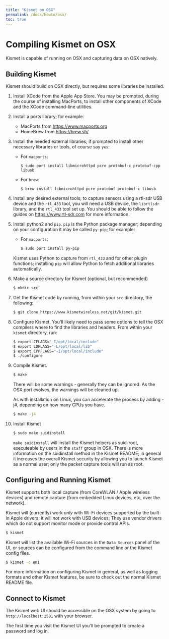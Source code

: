 ```yaml
---
title: "Kismet on OSX"
permalink: /docs/howto/osx/
toc: true
---
```


# Compiling Kismet on OSX

Kismet is capable of running on OSX and capturing data on OSX natively.

## Building Kismet

Kismet should build on OSX directly, but requires some libraries be installed.

1. Install XCode from the Apple App Store.  You may be prompted, during the course of installing MacPorts, to install other components of XCode and the XCode command-line utilities. 

2. Install a ports library; for example:

   * MacPorts from https://www.macports.org
   * HomeBrew from https://brew.sh/

3. Install the needed external libraries; if prompted to install other necessary libraries or tools, of course say `yes`:

   * For `macports`:

     `$ sudo port install libmicrohttpd pcre protobuf-c protobuf-cpp libusb`

   * For `brew`:

     `$ brew install libmicrohttpd pcre protobuf protobuf-c libusb`

4. Install any desired external tools; to capture sensors using a rtl-sdr USB device and the `rtl_433` tool, you will need a USB device, the `librtlsdr` library, and the `rtl_433` tool set up.  You should be able to follow the guides on https://www.rtl-sdr.com for more information.

5. Install python2 and `pip`.  `pip` is the Python package manager; depending on your configuration it may be called `py-pip`; for example:

   * For `macports`:
     ```bash
     $ sudo port install py-pip
     ```

   Kismet uses Python to capture from `rtl_433` and for other plugin functions; installing `pip` will allow Python to fetch additional libraries automatically.

6. Make a source directory for Kismet (optional, but recommended)
   ```bash
   $ mkdir src`
   ```

5. Get the Kismet code by running, from within your `src` directory, the following:

   ```bash
   $ git clone https://www.kismetwireless.net/git/kismet.git
   ```

6. Configure Kismet.  You'll likely need to pass some options to tell the OSX compilers where to find the libraries and headers. From within your `kismet` directory, run:
   
   ```bash
   $ export CFLAGS="-I/opt/local/include" 
   $ export LDFLAGS="-L/opt/local/lib" 
   $ export CPPFLAGS="-I/opt/local/include" 
   $ ./configure
   ```

7. Compile Kismet.
   ```bash
   $ make
   ```

   There will be some warnings - generally they can be ignored.  As the OSX port evolves, the warnings will be cleaned up. 
   
   As with installation on Linux, you can accelerate the process by adding -j#, depending on how many CPUs you have.
   ```bash
   $ make -j4
   ```
   
8. Install Kismet
   ```bash
   $ sudo make suidinstall
   ```

   `make suidinstall` will install the Kismet helpers as suid-root, executeable by users in the `staff` group in OSX.  There is more information on the suidinstall method in the Kismet README; in general it increases the overall Kismet security by allowing you to launch Kismet as a normal user; only the packet capture tools will run as root.

## Configuring and Running Kismet

Kismet supports both local capture (from CoreWLAN / Apple wireless devices) and remote capture (from embedded Linux devices, etc, over the network).

Kismet will (currently) work *only* with Wi-Fi devices supported by the built-in Apple drivers; it will *not* work with USB devices; They use vendor drivers which do not support monitor mode or provide control APIs.

```bash
$ kismet
```

Kismet will list the available Wi-Fi sources in the `Data Sources` panel of the UI, or sources can be configured from the command line or the Kismet config files.

```bash
$ kismet -c en1
```

For more information on configuring Kismet in general, as well as logging formats and other Kismet features, be sure to check out the normal Kismet README file.

## Connect to Kismet

The Kismet web UI should be accessible on the OSX system by going to `http://localhost:2501` with your browser.

The first time you visit the Kismet UI you'll be prompted to create a password and log in.  

